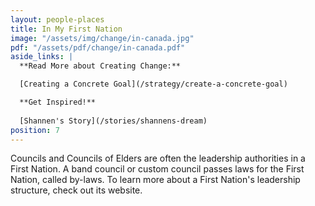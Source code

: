 ```yaml
---
layout: people-places
title: In My First Nation
image: "/assets/img/change/in-canada.jpg"
pdf: "/assets/pdf/change/in-canada.pdf"
aside_links: |
  **Read More about Creating Change:**

  [Creating a Concrete Goal](/strategy/create-a-concrete-goal)

  **Get Inspired!**
  
  [Shannen's Story](/stories/shannens-dream)
position: 7
---
```


Councils and Councils of Elders are often the leadership authorities in a First Nation. A band council or custom council passes laws for the First Nation, called by-laws. To learn more about a First Nation's leadership structure, check out its website.
